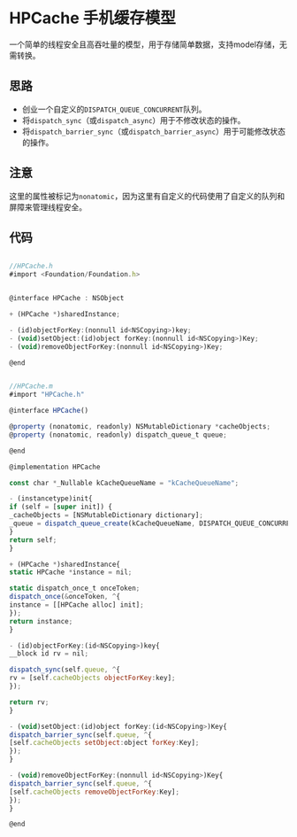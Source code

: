 # HPCache 手机缓存模型
一个简单的线程安全且高吞吐量的模型，用于存储简单数据，支持model存储，无需转换。

## 思路
* 创业一个自定义的`DISPATCH_QUEUE_CONCURRENT`队列。
* 将`dispatch_sync`（或`dispatch_async`）用于不修改状态的操作。
* 将`dispatch_barrier_sync`（或`dispatch_barrier_async`）用于可能修改状态的操作。

## 注意
这里的属性被标记为`nonatomic`，因为这里有自定义的代码使用了自定义的队列和屏障来管理线程安全。

## 代码
```javascript

//HPCache.h
#import <Foundation/Foundation.h>


@interface HPCache : NSObject

+ (HPCache *)sharedInstance;

- (id)objectForKey:(nonnull id<NSCopying>)key;
- (void)setObject:(id)object forKey:(nonnull id<NSCopying>)Key;
- (void)removeObjectForKey:(nonnull id<NSCopying>)Key;

@end

```

```javascript

//HPCache.m
#import "HPCache.h"

@interface HPCache()

@property (nonatomic, readonly) NSMutableDictionary *cacheObjects;
@property (nonatomic, readonly) dispatch_queue_t queue;

@end

@implementation HPCache

const char *_Nullable kCacheQueueName = "kCacheQueueName";

- (instancetype)init{
if (self = [super init]) {
_cacheObjects = [NSMutableDictionary dictionary];
_queue = dispatch_queue_create(kCacheQueueName, DISPATCH_QUEUE_CONCURRENT);
}
return self;
}

+ (HPCache *)sharedInstance{
static HPCache *instance = nil;

static dispatch_once_t onceToken;
dispatch_once(&onceToken, ^{
instance = [[HPCache alloc] init];
});
return instance;
}

- (id)objectForKey:(id<NSCopying>)key{
__block id rv = nil;

dispatch_sync(self.queue, ^{
rv = [self.cacheObjects objectForKey:key];
});

return rv;
}

- (void)setObject:(id)object forKey:(id<NSCopying>)Key{
dispatch_barrier_sync(self.queue, ^{
[self.cacheObjects setObject:object forKey:Key];
});
}

- (void)removeObjectForKey:(nonnull id<NSCopying>)Key{
dispatch_barrier_sync(self.queue, ^{
[self.cacheObjects removeObjectForKey:Key];
});
}

@end


```

